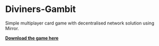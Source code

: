 # Diviners-Gambit
 
Simple multiplayer card game with decentralised network solution using Mirror.

**[Download the game here](https://gamejolt.com/games/diviners-gambit/978448)**
